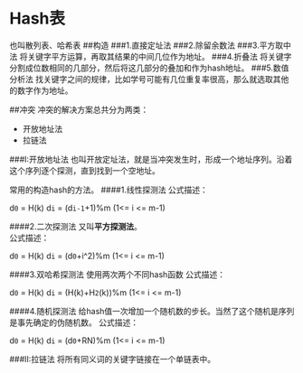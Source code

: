 Hash表
=======
也叫散列表、哈希表
##构造
###1.直接定址法
###2.除留余数法
###3.平方取中法
将关键字平方运算，再取其结果的中间几位作为地址。
###4.折叠法
将关键字分割成位数相同的几部分，然后将这几部分的叠加和作为hash地址。
###5.数值分析法
找关键字之间的规律，比如学号可能有几位重复率很高，那么就选取其他的数字作为地址。

##冲突
冲突的解决方案总共分为两类：
- 开放地址法
- 拉链法

###I:开放地址法
也叫开放定址法，就是当冲突发生时，形成一个地址序列。沿着这个序列逐个探测，直到找到一个空地址。

常用的构造hash的方法。
####1.线性探测法
公式描述：
>
d`0` = H(k)
d`i` = (d`i-1`+1)%m (1<= i <= m-1)

####2.二次探测法
又叫**平方探测法**。  
公式描述：
>
d`0` = H(k)
d`i` = (d`0`+i^2)%m (1<= i <= m-1)

####3.双哈希探测法
使用两次两个不同hash函数
公式描述：
>
d`0` = H(k)
d`i` = (H(k)+H`2`(k))%m (1<= i <= m-1)

####4.随机探测法
给hash值一次增加一个随机数的步长。当然了这个随机是序列是事先确定的伪随机数。
公式描述：
>
d`0` = H(k)
d`i` = (d`0`+RN)%m (1<= i <= m-1)

###II:拉链法
将所有同义词的关键字链接在一个单链表中。
